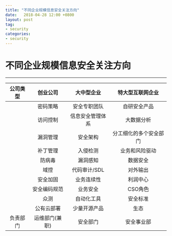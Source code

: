 ```yaml
---
title: "不同企业规模信息安全关注方向"
date:   2018-04-28 12:00 +0800
layout: post
tag: 
- security
categories:
- security
---
```


# 不同企业规模信息安全关注方向
------

| 公司类型 | 创业公司 | 大中型企业 | 特大型互联网企业 |
|:------:|:------:|:------:|:------:|
| |密码策略 | 安全专职团队 | 自研安全产品 |
| | 访问控制 | 信息安全管理体系 | 大数据分析 |
| | 漏洞管理 | 安全架构 | 分工细化的多个安全部门 |
| | 补丁管理 | 入侵检测 | 业务和风险驱动 |
| | 防病毒 | 漏洞感知 | 数据安全 |
| | 域控 | 代码审计/SDL | 对外输出 |
| | 安全加固 | 业务连续性 | 利润中心 |
| | 安全编码规范 | 业务安全 | CSO角色 |
| | 众测 | 自动化工具 | 安全标准 |
| | 公有云部署 | 少量开源产品 | 生态 |
| 负责部门 | 运维部门(兼职) | 安全部门 | 安全事业部 |
